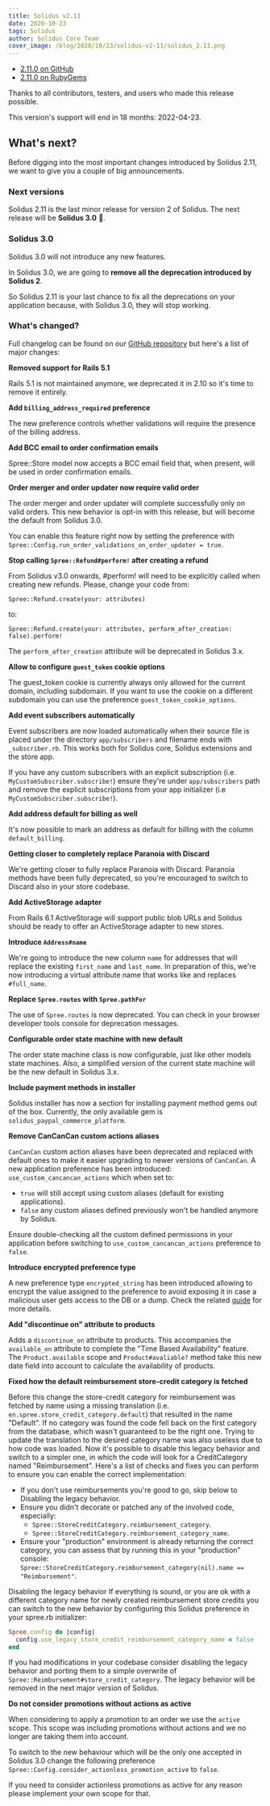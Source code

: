 ```yaml
---
title: Solidus v2.11
date: 2020-10-23
tags: Solidus
author: Solidus Core Team
cover_image: /blog/2020/10/23/solidus-v2-11/solidus_2.11.png
---
```


- <a class="button" href="https://github.com/solidusio/solidus/releases/tag/v2.11.0">2.11.0 on GitHub</a>
- <a class="button button-secondary" href="https://rubygems.org/gems/solidus/versions/2.11.0">2.11.0 on RubyGems</a>

Thanks to all contributors, testers, and users who made this release possible.

This version's support will end in 18 months: 2022-04-23.

## What's next?

Before digging into the most important changes introduced by Solidus 2.11, we want to give you a couple of big announcements.

### Next versions

Solidus 2.11 is the last minor release for version 2 of Solidus. The next release will be **Solidus 3.0** 🎉.

### Solidus 3.0

Solidus 3.0 will not introduce any new features.

In Solidus 3.0, we are going to **remove all the deprecation introduced by Solidus 2**.

So Solidus 2.11 is your last chance to fix all the deprecations on your application because, with Solidus 3.0, they will stop working.

### What's changed?

Full changelog can be found on our
[GitHub repository](https://github.com/solidusio/solidus/releases/tag/v2.11.0/changelog.md)
but here's a list of major changes:

**Removed support for Rails 5.1**

Rails 5.1 is not maintained anymore, we deprecated it in 2.10 so it's time to remove it entirely.

**Add `billing_address_required` preference**

The new preference controls whether validations will require the presence of the billing address.

**Add BCC email to order confirmation emails**

Spree::Store model now accepts a BCC email field that, when present, will be used in order confirmation emails.

**Order merger and order updater now require valid order**

The order merger and order updater will complete successfully only on valid orders. This new behavior is opt-in with this release, but will become the default from Solidus 3.0.

You can enable this feature right now by setting the preference with `Spree::Config.run_order_validations_on_order_updater = true`.

**Stop calling `Spree::Refund#perform!` after creating a refund**

From Solidus v3.0 onwards, #perform! will need to be explicitly called when creating new refunds. Please, change your code from:

`Spree::Refund.create(your: attributes)`

to:

`Spree::Refund.create(your: attributes, perform_after_creation: false).perform!`

The `perform_after_creation` attribute will be deprecated in Solidus 3.x.

**Allow to configure `guest_token` cookie options**

The guest_token cookie is currently always only allowed for the current domain, including subdomain. If you want to use the cookie on a different subdomain you can use the preference `guest_token_cookie_options`.

**Add event subscribers automatically**

Event subscribers are now loaded automatically when their source file is placed under the directory `app/subscribers` and filename ends with `_subscriber.rb`. This works both for Solidus core, Solidus extensions and the store app.

If you have any custom subscribers with an explicit subscription (i.e. `MyCustomSubscriber.subscribe!`) ensure they're under `app/subscribers` path and remove the explicit subscriptions from your app initializer (i.e `MyCustomSubscriber.subscribe!`).

**Add address default for billing as well**

It's now possible to mark an address as default for billing with the column `default_billing`.

**Getting closer to completely replace Paranoia with Discard**

We're getting closer to fully replace Paranoia with Discard. Paranoia methods have been fully deprecated, so you're encouraged to switch to Discard also in your store codebase.

**Add ActiveStorage adapter**

From Rails 6.1 ActiveStorage will support public blob URLs and Solidus should be ready to offer an ActiveStorage adapter to new stores.

**Introduce `Address#name`**

We're going to introduce the new column `name` for addresses that will replace the existing `first_name` and `last_name`. In preparation of this, we're now introducing a virtual attribute name that works like and replaces` #full_name`.

**Replace `Spree.routes` with `Spree.pathFor`**

The use of `Spree.routes` is now deprecated. You can check in your browser developer tools console for deprecation messages.

**Configurable order state machine with new default**

The order state machine class is now configurable, just like other models state machines. Also, a simplified version of the current state machine will be the new default in Solidus 3.x.

**Include payment methods in installer**

Solidus installer has now a section for installing payment method gems out of the box. Currently, the only available gem is `solidus_paypal_commerce_platform`.

**Remove CanCanCan custom actions aliases**

`CanCanCan` custom action aliases have been deprecated and replaced with default ones to make it easier upgrading to newer versions of `CanCanCan`. A new application preference has been introduced: `use_custom_cancancan_actions` which when set to:

- `true` will still accept using custom aliases (default for existing applications).
- `false` any custom aliases defined previously won't be handled anymore by Solidus.

Ensure double-checking all the custom defined permissions in your application before switching to `use_custom_cancancan_actions` preference to `false`.

**Introduce encrypted preference type**

A new preference type `encrypted_string` has been introduced allowing to encrypt the value assigned to the preference to avoid exposing it in case a malicious user gets access to the DB or a dump. Check the related [guide](https:/legacy-guides.solidus.io/developers/preferences/add-model-preferences.html#details-for-encrypted_string-type) for more details.

**Add "discontinue on" attribute to products**

Adds a `discontinue_on` attribute to products. This accompanies the `available_on` attribute to complete the "Time Based Availability" feature. The `Product.available` scope and `Product#avaliable?` method take this new date field into account to calculate the availability of products.

**Fixed how the default reimbursement store-credit category is fetched**

Before this change the store-credit category for reimbursement was fetched by name using a missing translation (i.e. `en.spree.store_credit_category.default`) that resulted in the name "Default". If no category was found the code fell back on the first category from the database, which wasn't guaranteed to be the right one. Trying to update the translation to the desired category name was also useless due to how code was loaded. Now it's possible to disable this legacy behavior and switch to a simpler one, in which the code will look for a CreditCategory named "Reimbursement". Here's a list of checks and fixes you can perform to ensure you can enable the correct implementation:

- If you don't use reimbursements you're good to go, skip below to Disabling the legacy behavior.
- Ensure you didn't decorate or patched any of the involved code, especially:
    - `Spree::StoreCreditCategory.reimbursement_category`.
    - `Spree::StoreCreditCategory.reimbursement_category_name`.
- Ensure your "production" environment is already returning the correct category, you can assess that by running this in your "production" console: `Spree::StoreCreditCategory.reimbursement_category(nil).name == "Reimbursement"`.

Disabling the legacy behavior If everything is sound, or you are ok with a different category name for newly created reimbursement store credits you can switch to the new behavior by configuring this Solidus preference in your spree.rb initializer:

```ruby
Spree.config do |config|
  config.use_legacy_store_credit_reimbursement_category_name = false
end
```

If you had modifications in your codebase consider disabling the legacy behavior and porting them to a simple overwrite of `Spree::Reimbursement#store_credit_category`. The legacy behavior will be removed in the next major version of Solidus.

**Do not consider promotions without actions as active**

When considering to apply a promotion to an order we use the `active` scope. This scope was including promotions without actions and we no longer are taking them into account.

To switch to the new behaviour which will be the only one accepted in Solidus 3.0 change the following preference `Spree::Config.consider_actionless_promotion_active` to `false`.

If you need to consider actionless promotions as active for any reason please implement your own scope for that.
